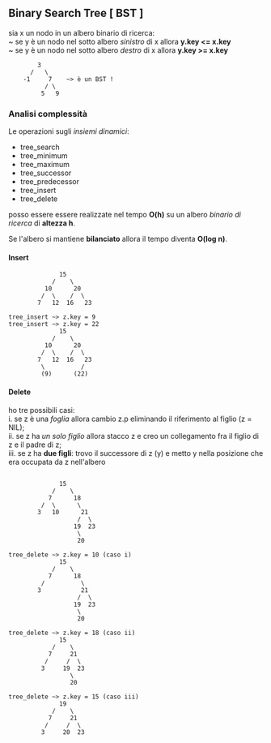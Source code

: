 ## Binary Search Tree [ BST ]

sia x un nodo in un albero binario di ricerca:<br>
~ se y è un nodo nel sotto albero _sinistro_ di x allora **y.key <= x.key** <br>
~ se y è un nodo nel sotto albero _destro_ di x allora **y.key >= x.key**

```
        3
      /   \
    -1     7    ~> è un BST !
          / \
         5   9
```

### Analisi complessità

Le operazioni sugli _insiemi dinamici_:

- tree_search
- tree_minimum
- tree_maximum
- tree_successor
- tree_predecessor
- tree_insert
- tree_delete

posso essere essere realizzate nel tempo **O(h)** su un albero _binario di ricerca_ di **altezza h**.

Se l'albero si mantiene **bilanciato** allora il tempo diventa **O(log n)**.

#### Insert

```
              15
            /    \
          10      20
         /  \    /  \
        7   12  16   23

tree_insert ~> z.key = 9
tree_insert ~> z.key = 22
              15
            /    \
          10      20
         /  \    /  \
        7   12  16   23
         \          /
         (9)      (22)
```

#### Delete

ho tre possibili casi:<br>
i. se z è una _foglia_ allora cambio z.p eliminando il riferimento al figlio (z = NIL);<br>
ii. se z ha _un solo figlio_ allora stacco z e creo un collegamento fra il figlio di z e il padre di z;<br>
iii. se z ha **due figli**: trovo il successore di z (y) e metto y nella posizione che era occupata da z nell'albero

```

              15
            /    \
           7      18
         /  \      \
        3   10      21
                   /  \
                  19  23
                   \
                   20

tree_delete ~> z.key = 10 (caso i)
              15
            /    \
           7      18
         /          \
        3           21
                   /  \
                  19  23
                   \
                   20

tree_delete ~> z.key = 18 (caso ii)
              15
            /    \
           7     21
          /     /  \
         3     19  23
                 \
                 20

tree_delete ~> z.key = 15 (caso iii)
              19
            /    \
           7     21
          /     /  \
         3     20  23
```
